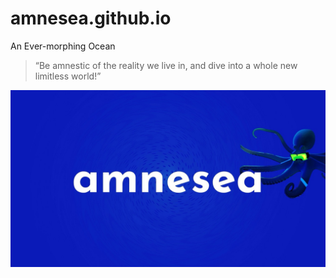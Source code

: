 # amnesea.github.io

An Ever-morphing Ocean

> “Be amnestic of the reality we live in, and dive into a whole new limitless world!”

<img src="img/brand/Amnesea%20Banner.jpeg"></img>
